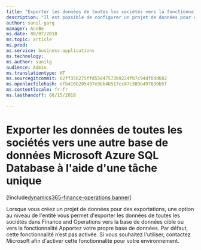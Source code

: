 ```yaml
--- 
title: "Exporter les données de toutes les sociétés vers la fonctionnalité Apportez votre propre base de données à l'aide d'une tâche unique"
description: "Il est possible de configurer un projet de données pour exporter les données de toutes les sociétés vers la fonctionnalité Apportez votre propre base de données"
author: sunil-garg
manager: AnnBe
ms.date: 08/07/2018
ms.topic: article
ms.prod: 
ms.service: business-applications
ms.technology: 
ms.author: sunilg
audience: Admin
ms.translationtype: HT
ms.sourcegitcommit: 62ff356275ffd55047573b9224fb7c94df8dd602
ms.openlocfilehash: efb416b205437e9bb4b517cc87c389b497639b5f
ms.contentlocale: fr-fr
ms.lasthandoff: 08/15/2018

--- 
```


#  <a name="export-data-from-all-companies-to-another-microsoft-azure-sql-database-by-using-a-single-job"></a>Exporter les données de toutes les sociétés vers une autre base de données Microsoft Azure SQL Database à l'aide d'une tâche unique 

[!include[dynamics365-finance-operations banner](../includes/dynamics365-finance-operations.md)]

 
 
Lorsque vous créez un projet de données pour des exportations, une option au niveau de l'entité vous permet d'exporter les données de toutes les sociétés dans Finance and Operations vers la base de données cible ou vers la fonctionnalité Apportez votre propre base de données. Par défaut, cette fonctionnalité n’est pas activée. Si vous souhaitez l'utiliser, contactez Microsoft afin d'activer cette fonctionnalité pour votre environnement. 

